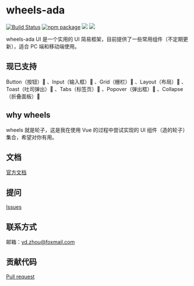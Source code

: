 # wheels-ada

[![Build Status](https://travis-ci.org/travis-ci/travis-web.svg?branch=master)](https://travis-ci.org/travis-ci/travis-web)
[![npm package](https://img.shields.io/npm/v/wheels-ada.svg?style=flat-square)](https://www.npmjs.com/package/wheels-ada)
![](https://img.shields.io/badge/language-JavaScript-yellow.svg)
![](https://img.shields.io/badge/license-MIT-000000.svg)

wheels-ada UI 是一个实用的 UI 简易框架，目前提供了一些常用组件（不定期更新），适合 PC 端和移动端使用。

## 现已支持

Button（按钮）:tada: 、Input（输入框）:tada: 、Grid（栅栏）:tada: 、Layout（布局）:tada: 、Toast（吐司弹出）:tada: 、Tabs（标签页）:tada: 、Popover（弹出框）:tada: 、Collapse（折叠面板）:tada:

## why wheels

wheels 就是轮子，这是我在使用 Vue 的过程中尝试实现的 UI 组件（造的轮子）集合，希望对你有用。

## 文档

[官方文档](https://adashuai5.github.io/wheels-ada/)

## 提问

[Issues](https://github.com/Adashuai5/wheels-ada/issues)

## 联系方式

邮箱：yd.zhou@foxmail.com

## 贡献代码

[Pull request](https://github.com/Adashuai5/wheels-ada/pulls)
